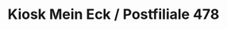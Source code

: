---
title: "Kiosk Mein Eck / Postfiliale 478"
url: /duesseldorf/kiosk-mein-eck-postfiliale-478/
shop: Kiosk
---